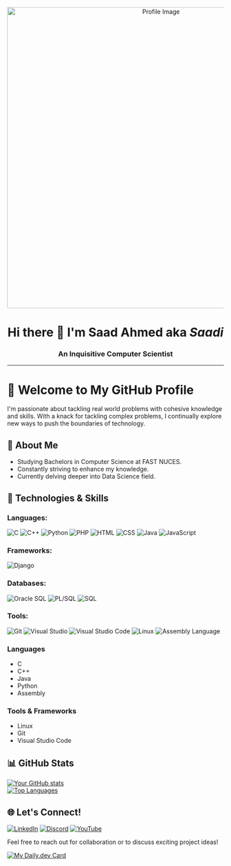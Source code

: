 <div align="center">
    <img src="https://github.com/user-attachments/assets/f1a451aa-689b-4602-933f-431220bb3ad4" alt="Profile Image" style="width: 700px;"/>
</div>

<h1 align="center">
  Hi there 👋 I'm Saad Ahmed aka <em>Saadi</em>
</h1>

<h3 align="center">
An Inquisitive Computer Scientist
</h3>

---
# 🌟 Welcome to My GitHub Profile  

I'm passionate about tackling real world problems with cohesive knowledge and skills. With a knack for tackling complex problems, I continually explore new ways to push the boundaries of technology.

## 💼 About Me  

- Studying Bachelors in Computer Science at FAST NUCES.
- Constantly striving to enhance my knowledge.  
- Currently delving deeper into Data Science field.  

## 🚀 Technologies & Skills  
<!--
![C](https://img.shields.io/badge/-C-lightblue?logo=c)
![C++](https://img.shields.io/badge/-C++-blue?logo=cplusplus)
![Python](https://img.shields.io/badge/-Python-blue?logo=python)
![Django](https://img.shields.io/badge/-Django-green?logo=django)
![Oracle SQL](https://img.shields.io/badge/-Oracle_SQL-red?logo=oracle)
![PHP](https://img.shields.io/badge/-PHP-purple?logo=php)
![PL/SQL](https://img.shields.io/badge/-PL/SQL-orange?logo=oracle)
![SQL](https://img.shields.io/badge/-SQL-lightgray?logo=database)
![HTML](https://img.shields.io/badge/-HTML-orange?logo=html5)
![CSS](https://img.shields.io/badge/-CSS-blue?logo=css3)
![Git](https://img.shields.io/badge/-Git-orange?logo=git)
![Java](https://img.shields.io/badge/-Java-orange?logo=java)
![JavaScript](https://img.shields.io/badge/-JavaScript-yellow?logo=javascript)
![Visual Studio](https://img.shields.io/badge/-Visual_Studio-purple?logo=visualstudio)
![Visual Studio Code](https://img.shields.io/badge/-VS_Code-blue?logo=visualstudio)
![Linux](https://img.shields.io/badge/-Linux-black?logo=linux)
![Assembly Language](https://img.shields.io/badge/-Assembly_Language-gray?logo=visualstudio) -->

### Languages:
![C](https://img.shields.io/badge/-C-lightblue?logo=c&style=for-the-badge)
![C++](https://img.shields.io/badge/-C++-blue?logo=cplusplus&style=for-the-badge)
![Python](https://img.shields.io/badge/-Python-blue?logo=python&style=for-the-badge)
![PHP](https://img.shields.io/badge/-PHP-purple?logo=php&style=for-the-badge)
![HTML](https://img.shields.io/badge/-HTML-orange?logo=html5&style=for-the-badge)
![CSS](https://img.shields.io/badge/-CSS-blue?logo=css3&style=for-the-badge)
![Java](https://img.shields.io/badge/-Java-orange?logo=java&style=for-the-badge)
![JavaScript](https://img.shields.io/badge/-JavaScript-yellow?logo=javascript&style=for-the-badge)

### Frameworks:
![Django](https://img.shields.io/badge/-Django-green?logo=django&style=for-the-badge)

### Databases:
![Oracle SQL](https://img.shields.io/badge/-Oracle_SQL-red?logo=oracle&style=for-the-badge)
![PL/SQL](https://img.shields.io/badge/-PL/SQL-orange?logo=oracle&style=for-the-badge)
![SQL](https://img.shields.io/badge/-SQL-lightgray?logo=database&style=for-the-badge)

### Tools:
![Git](https://img.shields.io/badge/-Git-orange?logo=git&style=for-the-badge)
![Visual Studio](https://img.shields.io/badge/-Visual_Studio-purple?logo=visualstudio&style=for-the-badge)
![Visual Studio Code](https://img.shields.io/badge/-VS_Code-blue?logo=visualstudio&style=for-the-badge)
![Linux](https://img.shields.io/badge/-Linux-black?logo=linux&style=for-the-badge)
![Assembly Language](https://img.shields.io/badge/-Assembly_Language-gray?logo=visualstudio&style=for-the-badge)



### **Languages**  
- C
- C++  
- Java  
- Python  
- Assembly  

### **Tools & Frameworks**  
- Linux  
- Git  
- Visual Studio Code  

## 📊 GitHub Stats  

[![Your GitHub stats](https://github-readme-stats.vercel.app/api?username=Saadi-Codes&show_icons=true&theme=radical)](https://github.com/Saadi-Codes)  
[![Top Languages](https://github-readme-stats.vercel.app/api/top-langs/?username=Saadi-Codes&layout=compact&theme=radical)](https://github.com/Saadi-Codes)  

## 🌐 Let's Connect!

[![LinkedIn](https://img.shields.io/badge/LinkedIn-blue?logo=linkedin)](https://www.linkedin.com/in/saad-ahmed-668372261)
[![Discord](https://img.shields.io/badge/Discord-blue?logo=discord)](https://discord.com/channels/@me)
[![YouTube](https://img.shields.io/badge/-YouTube-red?logo=youtube)](https://www.youtube.com/@saadahmed7824)

Feel free to reach out for collaboration or to discuss exciting project ideas!  

[![My Daily.dev Card](https://api.daily.dev/devcards/v2/VIEIZuFntuXb6su7nTg8M.png?type=default&r=ycn)](https://app.daily.dev/saadahmed22)






